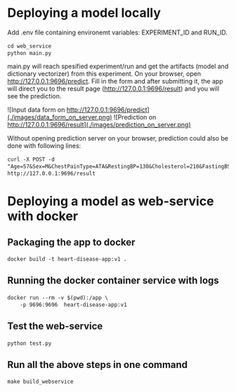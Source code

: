 
# Deploying a model locally #

Add .env file containing environemt variables: EXPERIMENT_ID and RUN_ID.

```
cd web_service
python main.py
```
main.py will reach spesified experiment/run and get the artifacts (model and dictionary vectorizer) from this experiment. On your browser, open <http://127.0.0.1:9696/predict>. Fill in the form and after submitting it, the app will direct you to the result page (<http://127.0.0.1:9696/result>) and you will see the prediction.

![Input data form on http://127.0.0.1:9696/predict](./images/data_form_on_server.png)
![Prediction on http://127.0.0.1:9696/result](./images/prediction_on_server.png)

Without opening prediction server on your browser, prediction could also be done with following lines:

```
curl -X POST -d "Age=57&Sex=M&ChestPainType=ATA&RestingBP=130&Cholesterol=210&FastingBS=0&RestingECG=ST&MaxHR=122&ExerciseAngina=N&Oldpeak=1.5&ST_Slope=Up" http://127.0.0.1:9696/result
```

# Deploying a model as web-service with docker

## Packaging the app to docker

```
docker build -t heart-disease-app:v1 .
```

## Running the docker container service with logs

```
docker run --rm -v $(pwd):/app \
    -p 9696:9696  heart-disease-app:v1
```

## Test the web-service

```
python test.py
```

## Run all the above steps in one command

```
make build_webservice
```